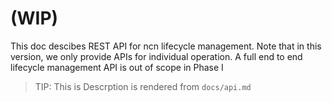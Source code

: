 # (WIP)

This doc descibes REST API for ncn lifecycle management. Note that in this version, we only provide APIs for individual operation. A full end to end lifecycle management API is out of scope in Phase I


> TIP: This is Descrption is rendered from `docs/api.md`

